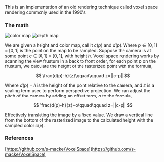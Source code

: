 This is an implementation of an old rendering technique called voxel space rendering commonly used in the 1990's

### The math

<p class="flex flex-row justify-center gap-8">
<img src="/media/january/Aztec-Color.png" alt="color map" class="w-1/3 inline-block">
<img src="/media/january/Aztec-Depth.png" alt="depth map" class="w-1/3 inline-block">
</p>

We are given a height and color map, call it $c(p)$ and $d(p)$. Where $p\in[0,1]\times[0,1]$ is the point on the map to be sampled. Suppose the camera is at some point $c\in[0,1]\times[0,1]$, with height $h$. Voxel space rendering works by scanning the view frustum in a back to front order, for each point $p$ on the frustum, we calculate the height of the rasterized point with the formula,

$$
\frac{d(p)-h}{z}\qquad\qquad z=||c-p||
$$

Where $d(p)-h$ is the height of the point relative to the camera, and $z$ is a scaling term used to perform perspective projection. We can adjust the pitch of the camera by adding an offset term, $o$ to the formula,

$$
\frac{d(p)-h}{z}+o\qquad\qquad z=||c-p||
$$

Effectively translating the image by a fixed value. We draw a vertical line from the bottom of the rasterized image to the calculated height with the sampled color $c(p)$.

### References

[https://github.com/s-macke/VoxelSpace](https://github.com/s-macke/VoxelSpace)